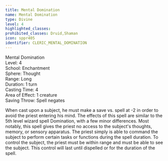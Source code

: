 ```yaml
---
title: Mental Domination
name: Mental Domination
type: Divine
level: 4
highlighted_classes: 
prohibited_classes: Druid,Shaman
icon: sppr405
identifier: CLERIC_MENTAL_DOMINATION
---
```

Mental Domination  
Level: 4  
School: Enchantment  
Sphere: Thought  
Range: Long  
Duration: 1 turn  
Casting Time: 4  
Area of Effect: 1 creature  
Saving Throw: Spell negates  
  
When cast upon a subject, he must make a save vs. spell at -2 in order to avoid the priest entering his mind. The effects of this spell are similar to the 5th level wizard spell Domination, with a few minor differences. Most notably, this spell gives the priest no access to the subject's thoughts, memory, or sensory apparatus. The priest simply is able to command the subject to perform certain tasks or functions during the spell duration. To control the subject, the priest must be within range and must be able to see the subject. This control will last until dispelled or for the duration of the spell.  

